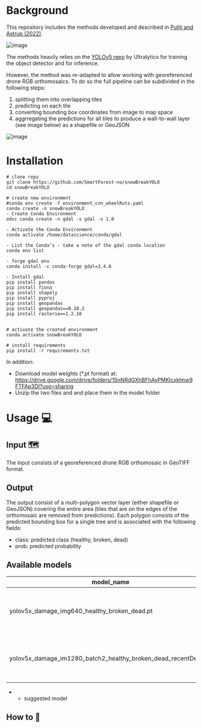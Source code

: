 # Background
This repository includes the methods developed and described in [Puliti and Astrup (2022)](https://www.sciencedirect.com/science/article/pii/S1569843222001431). 

![image](https://user-images.githubusercontent.com/5663984/182541232-ea6de486-c3be-402f-b2a9-1778633e828b.png)

The methods heavily relies on the [YOLOv5 repo](https://github.com/ultralytics/yolov5) by Ultralytics for training the object detector and for inference. 

However, the method was re-adapted to allow working with georeferenced drone RGB orthomosaics. To do so the full pipeline can be subdivided in the following steps:
1) splitting them into overlapping tiles 
2) predicting on each tile
3) converting bounding box coordinates from image to map space
4) aggrregating the predictions for all tiles to produce a wall-to-wall layer (see image below) as a shapefile or GeoJSON

![image](https://user-images.githubusercontent.com/5663984/182541309-fb344a62-8497-4d74-b81e-50c13c146193.png)

# Installation

```
# clone repo
git clone https://github.com/SmartForest-no/snowBreakYOLO
cd snowBreakYOLO

# create new environment
#conda env create -f environment_cnn_wheelRuts.yaml
conda create -n snowBreakYOLO
- Create Conda Environment
odsc conda create -n gdal -s gdal -v 1.0

- Activate the Conda Environment
conda activate /home/datascience/conda/gdal

- List the Conda’s - take a note of the gdal conda location
conda env list

- forge gdal env
conda install -c conda-forge gdal=3.4.0

- Install gdal
pip install pandas 
pip install fiona
pip install shapely
pip install pyproj
pip install geopandas
pip install geopandas==0.10.2
pip install rasterio==1.2.10


# activate the created environment
conda activate snowBreakYOLO

# install requirements
pip install -r requirements.txt
```
In addition:
- Download model weights (*.pt format) at: https://drive.google.com/drive/folders/1SnNRdGXhBFhAyPMKIcxklmw9FTFAp3DI?usp=sharing
- Unzip the two files and and place them in the model folder

# Usage 💻
## Input 🗺️ 
The input consists of a georeferenced drone RGB orthomosaic in GeoTIFF format.

## Output
The output consist of a multi-polygon vector layer (either shapefile or GeoJSON) covering the entire area (tiles that are on the edges of the orthomosaic are removed from predictions). Each polygon consists of the predicted bounding box for a single tree and is associated with the following fields:

- class: predicted class (healthy, broken, dead)
- prob: predicted probability

## Available models
| model_name  | description | Classes | 
| ------------- | ------------- | ------------- |
| yolov5x_damage_img640_healthy_broken_dead.pt | model used in the original snowbreak detection paper | healthy, broken-top, dead|
| yolov5x_damage_im1280_batch2_healthy_broken_dead_recentDead.pt | retrained model with more bark-beatle affected areas | healthy, broken-top, dead, recently dead|

* * suggested model

## How to 🏃





